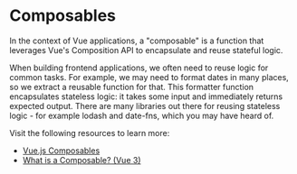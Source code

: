 # Composables

In the context of Vue applications, a "composable" is a function that leverages Vue's Composition API to encapsulate and reuse stateful logic.

When building frontend applications, we often need to reuse logic for common tasks. For example, we may need to format dates in many places, so we extract a reusable function for that. This formatter function encapsulates stateless logic: it takes some input and immediately returns expected output. There are many libraries out there for reusing stateless logic - for example lodash and date-fns, which you may have heard of.

Visit the following resources to learn more:

- [Vue.js Composables](https://vuejs.org/guide/reusability/composables.html)
- [What is a Composable? (Vue 3)](https://www.youtube.com/watch?v=h8yveYCbFQM)
